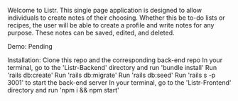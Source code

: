 Welcome to Listr.
This single page application is designed to allow individuals to create notes of their choosing. Whether this be to-do lists or recipes, the user will be able to create a profile and write notes for any purpose. These notes can be saved, edited, and deleted.

Demo: Pending

Installation:
Clone this repo and the corresponding back-end repo
In your terminal, go to the 'Listr-Backend' directory and run 'bundle install'
Run 'rails db:create'
Run 'rails db:migrate'
Run 'rails db:seed'
Run 'rails s -p 3001' to start the back-end server
In your terminal, go to the 'Listr-Frontend' directory and run 'npm i && npm start'
